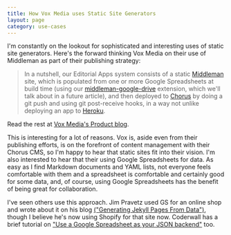 ```yaml
---
title: How Vox Media uses Static Site Generators
layout: page
category: use-cases
---
```

I'm constantly on the lookout for sophisticated and interesting uses of static site generators. Here's the forward thinking Vox Media on their use of Middleman as part of their publishing strategy:

> In a nutshell, our Editorial Apps system consists of a static [Middleman](http://middlemanapp.com/) site, which is populated from one or more Google Spreadsheets at build time (using our [middleman-google-drive](https://github.com/voxmedia/middleman-google_drive) extension, which we'll talk about in a future article), and then deployed to [Chorus](http://product.voxmedia.com/2012/5/6/5426772/all-together-now-introducing-the-vox-product-blog-and-chorus) by doing a git push and using git post-receive hooks, in a way not unlike deploying an app to [Heroku](https://www.heroku.com/).

Read the rest at [Vox Media's Product blog](http://product.voxmedia.com/2014/7/29/5863004/take-a-peek-at-the-code-that-powered-the-verge-50).

This is interesting for a lot of reasons. Vox is, aside even from their publishing efforts, is on the forefront of content management with their Chorus CMS, so I'm happy to hear that static sites fit into their vision. I'm also interested to hear that their using Google Spreadsheets for data. As easy as I find Markdown documents and YAML lists, not everyone feels comfortable with them and a spreadsheet is comfortable and certainly good for some data, and, of course, using Google Spreadsheets has the benefit of being great for collaboration.

I've seen others use this approach. Jim Pravetz used GS for an online shop and wrote about it on his blog [("Generating Jekyll Pages From Data")](http://jimpravetz.com/blog/2011/12/generating-jekyll-pages-from-data/), though I believe he's now using Shopify for that site now. Coderwall has a brief tutorial on ["Use a Google Spreadsheet as your JSON backend"](https://coderwall.com/p/duapqq) too.